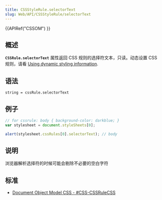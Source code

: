 ```yaml
---
title: CSSStyleRule.selectorText
slug: Web/API/CSSStyleRule/selectorText
---
```


{{APIRef("CSSOM") }}

## 概述

**`CSSRule.selectorText`** 属性返回 CSS 规则的选择符文本，只读。动态设置 CSS 规则，请看 [Using dynamic styling information](/zh-CN/docs/DOM/Using_dynamic_styling_information).

## 语法

```plain
string = cssRule.selectorText
```

## 例子

```js
// for cssrule: body { background-color: darkblue; }
var stylesheet = document.styleSheets[0];

alert(stylesheet.cssRules[0].selectorText); // body
```

## 说明

浏览器解析选择符的时候可能会剔除不必要的空白字符

## 标准

- [Document Object Model CSS - #CSS-CSSRuleCSS](http://www.w3.org/TR/DOM-Level-2-Style/css.html#CSS-CSSRule)

